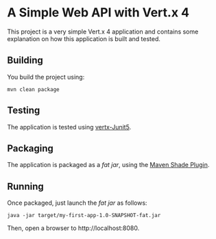 # A Simple Web API with Vert.x 4

This project is a very simple Vert.x 4 application and contains some explanation on how this application is built
and tested.

## Building

You build the project using:

```
mvn clean package
```

## Testing

The application is tested using [vertx-Junit5](https://vertx.io/docs/vertx-junit5/java/).

## Packaging

The application is packaged as a _fat jar_, using the
[Maven Shade Plugin](https://maven.apache.org/plugins/maven-shade-plugin/).

## Running

Once packaged, just launch the _fat jar_ as follows:

```
java -jar target/my-first-app-1.0-SNAPSHOT-fat.jar
```

Then, open a browser to http://localhost:8080.
